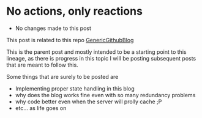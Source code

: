 <!-- How this blog was crudely put together in one weekend. -->
<!-- React -->
<!-- How this blog works -->
<!-- I haven't used react in a long time, my code might look really stupid, but it works. hopefully this blog's design improves with time and you will get to learn a few things along the way. -->
<!-- 02-09-2021 -->

# No actions, only reactions

- No changes made to this post 

This post is related to this repo
[GenericGithubBlog ](https://github.com/meetesh06/GenericGithubBlog)


This is the parent post and mostly intended to be a starting
point to this lineage, as there is progress in this topic I will
be posting subsequent posts that are meant to follow this.

Some things that are surely to be posted are
- Implementing proper state handling in this blog
- why does the blog works fine even with so many redundancy problems
- why code better even when the server will prolly cache ;P
- etc... as life goes on
